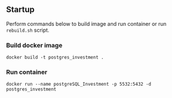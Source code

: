 ## Startup
Perform commands below to build image and run container or run `rebuild.sh` script.
### Build docker image
    docker build -t postgres_investment .

### Run container
    docker run --name postgreSQL_Investment -p 5532:5432 -d postgres_investment